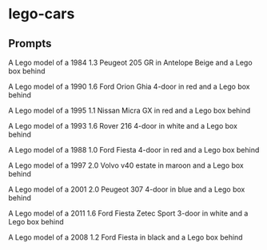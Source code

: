# lego-cars

## Prompts

A Lego model of a 1984 1.3 Peugeot 205 GR in Antelope Beige and a Lego box behind

A Lego model of a 1990 1.6 Ford Orion Ghia 4-door in red and a Lego box behind

A Lego model of a 1995 1.1 Nissan Micra GX in red and a Lego box behind

A Lego model of a 1993 1.6 Rover 216 4-door in white and a Lego box behind

A Lego model of a 1988 1.0 Ford Fiesta 4-door in red and a Lego box behind

A Lego model of a 1997 2.0 Volvo v40 estate in maroon and a Lego box behind

A Lego model of a 2001 2.0 Peugeot 307 4-door in blue and a Lego box behind

A Lego model of a 2011 1.6 Ford Fiesta Zetec Sport 3-door in white and a Lego box behind

A Lego model of a 2008 1.2 Ford Fiesta in black and a Lego box behind

